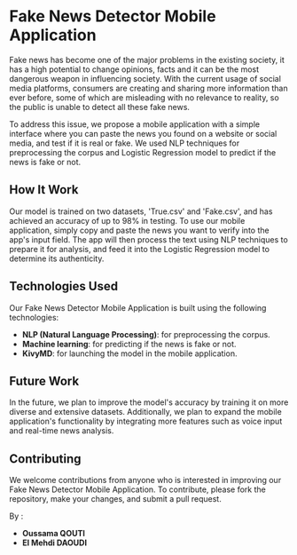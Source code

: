 # Fake News Detector Mobile Application

Fake news has become one of the major problems in the existing society, it has a high potential to change opinions, facts and it can be the most dangerous weapon in influencing society. With the current usage of social media platforms, consumers are creating and sharing more information than ever before, some of which are misleading with no relevance to reality, so the public is unable to detect all these fake news.

To address this issue, we propose a mobile application with a simple interface where you can paste the news you found on a website or social media, and test if it is real or fake. We used NLP techniques for preprocessing the corpus and Logistic Regression model to predict if the news is fake or not.

## **How It Work**
Our model is trained on two datasets, 'True.csv' and 'Fake.csv', and has achieved an accuracy of up to 98% in testing. To use our mobile application, simply copy and paste the news you want to verify into the app's input field. The app will then process the text using NLP techniques to prepare it for analysis, and feed it into the Logistic Regression model to determine its authenticity.

## **Technologies Used**
Our Fake News Detector Mobile Application is built using the following technologies:

+ **NLP (Natural Language Processing)**: for preprocessing the corpus.
+ **Machine learning**: for predicting if the news is fake or not.
+ **KivyMD**: for launching the model in the mobile application.

## **Future Work**
In the future, we plan to improve the model's accuracy by training it on more diverse and extensive datasets. Additionally, we plan to expand the mobile application's functionality by integrating more features such as voice input and real-time news analysis.

## **Contributing**
We welcome contributions from anyone who is interested in improving our Fake News Detector Mobile Application. To contribute, please fork the repository, make your changes, and submit a pull request.

By :
* **Oussama QOUTI**
* **El Mehdi DAOUDI**
